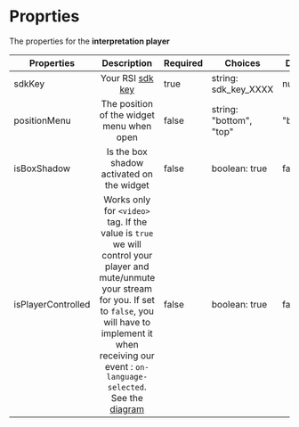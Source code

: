 # Proprties

The properties for the **interpretation player**

| Properties                | Description           | Required |     Choices |       Default|
| -------------       |:-------------:|         -------------  |-------------  |-------------  |
| sdkKey            | Your RSI [sdk key](/getting-started/sdk-key) | true | string: sdk_key_XXXX | null |
| positionMenu          | The position of the widget menu when open| false | string: "bottom", "top" | "bottom" |
| isBoxShadow         | Is the box shadow activated on the widget| false | boolean: true|false | true |
| isPlayerControlled         | Works only for `<video>` tag. If the value is `true` we will control your player and mute/unmute your stream for you. If set to `false`, you will have to implement it when receiving our event : `on-language-selected`.   See the [diagram](/interpretation-player/index.html#stream-and-virtual-platform-user-s-event-page.html)| false | boolean: true|false | false |
